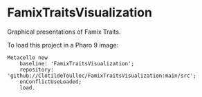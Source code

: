 # FamixTraitsVisualization

Graphical presentations of Famix Traits.

To load this project in a Pharo 9 image:
```smalltalk
Metacello new
    baseline: 'FamixTraitsVisualization';
    repository: 'github://ClotildeToullec/FamixTraitsVisualization:main/src';
    onConflictUseLoaded;
    load.
